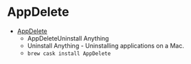 # AppDelete
- [AppDelete](https://www.reggieashworth.com/appdelete.html)
  -  AppDeleteUninstall Anything
  - Uninstall Anything - Uninstalling applications on a Mac.
  - `brew cask install AppDelete`
